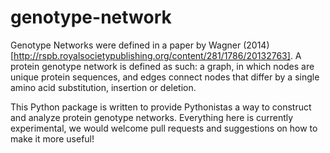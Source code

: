# genotype-network

Genotype Networks were defined in a paper by Wagner (2014)[http://rspb.royalsocietypublishing.org/content/281/1786/20132763]. A protein genotype network is defined as such: a graph, in which nodes are unique protein sequences, and edges connect nodes that differ by a single amino acid substitution, insertion or deletion.

This Python package is written to provide Pythonistas a way to construct and analyze protein genotype networks. Everything here is currently experimental, we would welcome pull requests and suggestions on how to make it more useful!